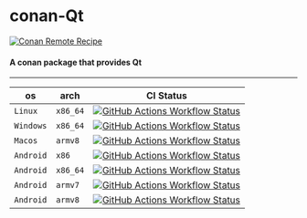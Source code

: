 # conan-Qt

[![Conan Remote Recipe](https://img.shields.io/badge/dynamic/json?url=https%3A%2F%2Fapi.github.com%2Frepos%2FPrivatehive%2Fconan-Qt%2Fproperties%2Fvalues&query=%24%5B0%5D.value&style=flat&logo=conan&label=conan&color=%232980b9)](https://conan.privatehive.de/ui/repos/tree/General/public-conan/de.privatehive/qt) 

#### A conan package that provides Qt

---

| os        | arch     | CI Status                                                                                                                                                                                                                                                 |
| --------- | -------- | --------------------------------------------------------------------------------------------------------------------------------------------------------------------------------------------------------------------------------------------------------- |
| `Linux`   | `x86_64` | [![GitHub Actions Workflow Status](https://img.shields.io/github/actions/workflow/status/Privatehive/conan-Qt/main.yml?branch=master&style=flat&logo=github&label=create+package)](https://github.com/Privatehive/conan-Qt/actions?query=branch%3Amaster) |
| `Windows` | `x86_64` | [![GitHub Actions Workflow Status](https://img.shields.io/github/actions/workflow/status/Privatehive/conan-Qt/main.yml?branch=master&style=flat&logo=github&label=create+package)](https://github.com/Privatehive/conan-Qt/actions?query=branch%3Amaster) |
| `Macos`   | `armv8`  | [![GitHub Actions Workflow Status](https://img.shields.io/github/actions/workflow/status/Privatehive/conan-Qt/main.yml?branch=master&style=flat&logo=github&label=create+package)](https://github.com/Privatehive/conan-Qt/actions?query=branch%3Amaster) |
| `Android` | `x86`    | [![GitHub Actions Workflow Status](https://img.shields.io/github/actions/workflow/status/Privatehive/conan-Qt/main.yml?branch=master&style=flat&logo=github&label=create+package)](https://github.com/Privatehive/conan-Qt/actions?query=branch%3Amaster) |
| `Android` | `x86_64` | [![GitHub Actions Workflow Status](https://img.shields.io/github/actions/workflow/status/Privatehive/conan-Qt/main.yml?branch=master&style=flat&logo=github&label=create+package)](https://github.com/Privatehive/conan-Qt/actions?query=branch%3Amaster) |
| `Android` | `armv7`  | [![GitHub Actions Workflow Status](https://img.shields.io/github/actions/workflow/status/Privatehive/conan-Qt/main.yml?branch=master&style=flat&logo=github&label=create+package)](https://github.com/Privatehive/conan-Qt/actions?query=branch%3Amaster) |
| `Android` | `armv8`  | [![GitHub Actions Workflow Status](https://img.shields.io/github/actions/workflow/status/Privatehive/conan-Qt/main.yml?branch=master&style=flat&logo=github&label=create+package)](https://github.com/Privatehive/conan-Qt/actions?query=branch%3Amaster) |

